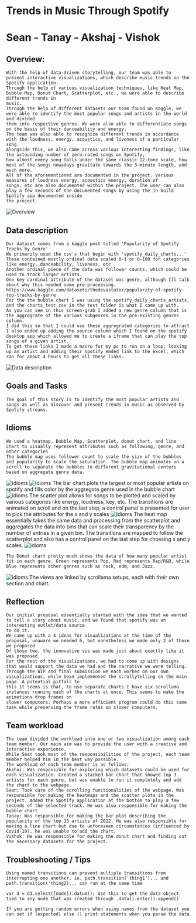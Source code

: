 # Trends in Music Through Spotify
# Sean - Tanay - Akshaj - Vishok

## Overview:
    With the help of data-driven storytelling, our team was able to present interactive visualizations, which describe music trends on the Spotify application.
    Through the help of various visualization techniques, like Heat Map, Bubble Map, Donut Chart, Scatterplot, etc., we were able to describe different trends in 
    music. 
    Through the help of different datasets our team found on Kaggle, we were able to identify the most popular songs and artists in the world and divided
    them into respective genres. We were also able to differentiate songs on the basis of their danceability and energy. 
    The team was also able to recognize different trends in accordance with the loudness, energy, acoustics, and liveness of a particular song.
    Alongside this, we also came across various interesting findings, like the astounding number of zero-rated songs on Spotify, 
    how almost every song falls under the same classic 12-tone scale, how most of the songs nowadays gravitate towards the 3-minute length, and much more.
    All of the aforementioned are documented in the project. Various measures of loudness energy, acoustics energy, duration of 
    songs, etc are also documented within the project. The user can also play a few seconds of the documented songs by using the in-build Spotify app documented inside 
    the project.
    
![Overview](thumbnail.png)

## Data description
    Our dataset comes from a kaggle post titled 'Popularity of Spotify Tracks by Genre'
    We primarily used the csv's that begin with 'spotify_daily_charts...'
    These contained mostly ordinal data scaled 0-1 or 0-100 for categories like energy, danceability, liveness, etc
    Another ordinal piece of the data was follower counts, which could be used to track larger artists.
    One key cardinal attribute of the dataset was genre, although Ill talk about why this needed some pre-processing.
    https://www.kaggle.com/datasets/thedevastator/popularity-of-spotify-top-tracks-by-genre
    For the the bubble chart I was using the spotify_daily_charts_artists, and the charts_test csv in the test folder is what I came up with.
    As you can see in this screen-grab I added a new genre column that is the aggregrate of the various subgenres in the pre-existing genres column.
    I did this so that I could use these aggregrated categories to attract
    I also ended up adding the source column which I found on the spotify desktop app which allowed me to create a iframe that can play the top songs of a given artist.
    To get these links I made a macro for my pc to run on a loop, looking up an artist and adding their spotify emded link to the excel, which ran for about 4 hours to get all these links.
    
![Data description](excel.PNG)
    

## Goals and Tasks
    The goal of this story is to identify the most popular artists and songs as well as discover and present trends in music as observed by Spotify streams.

## Idioms
    We used a heatmap, Bubble Map, Scatterplot, donut chart, and line chart to visually represent attributes such as following, genre, and other categories
    The bubble map uses follower count to scale the size of the bubbles and popularity to scale the saturation. The bubble map animates on a scroll to separate the bubbles to different gravitational centers based on aggregate genre data.
![idioms](bubble.PNG)
![idioms](innovative.PNG)
    The bar chart plots the largest or most popular artists on spotify and fills color by the aggregate genre used in the bubble chart
![idioms](bar.PNG)
    The scatter plot allows for songs to be plotted and scaled by various categories like energy, loudness, key, etc. The transitions are animated on scroll and on the 
    last step, a control panel is presented for user to pick the attributes for the x and y scales
![idioms](scatter.png)
    The heat map essentially takes the same data and processing from the scatterplot and aggregates the data into bins that can scale their transparency by the number 
    of entries in a given bin. The transitions are mapped to follow the scatterplot and also has a control panel on the last step for chossing x and y scales.
![idioms](https://user-images.githubusercontent.com/79304406/204470945-bf0a57fa-0545-4056-96a5-3b6e33ae98d4.png)
    
    The Donut chart pretty much shows the data of how many popular artist fit in each genre. Green represents Pop, Red represents Rap/R&B, while Blue represents other genres such as rock, edm, and Jazz.
![idioms](heat.PNG)
    The views are linked by scrollama setups, each with their own section and chart.
    

## Reflection
    Our initial proposal essentially started with the idea that we wanted to tell a story about music, and we found that spotify was an interesting outlet/data source 
    to do it.
    We came up with a 4 ideas for visualizations at the time of the proposal, unaware we needed 6, but nonetheless we made only 2 of those we proposed 
    Of those two, the innovative vis was made just about exactly like it was proposed.
    For the rest of the visualizations, we had to come up with designs that would support the data we had and the narrative we were telling.
    Through the WIP and final submission we each worked on our own visualizations, while Sean implemented the scrollytelling on the main page. A potential pitfall to 
    this it seems is that, to use separate charts I have six scrollama instances running each of the charts at once. This seems to make the animations drop frames on 
    slower computers. Perhaps a more efficient program could do this same task while preserving the frame rates on slower computers. 
    

## Team workload
    The team divided the workload into one or two visualization among each team member. Our main aim was to provide the user with a creative and interactive experience. 
    While Sean took most of the responsibilities of the project, each team member helped him in the best way possible. 
    The workload of each team member is as follows:
    Akshaj: Was responsible for exploring which datasets could be used for each visualization. Created a stacked bar chart that showed top 3 artists for each genre, but was unable to run it completely and add the chart to the webpage. 
    Sean: Took care of the scrolling functionalities of the webpage. Was responsible for making the heatmaps and the scatter plots in the project. Added the Spotify application at the bottom to play a few seconds of the selected track. He was also responsible for making the bubble chart.
    Tanay: Was responsible for making the bar plot describing the popularity of the top 15 artists of 2022. He was also responsible for making a line chart but due to unforeseen circumstances (influenced by Covid-19), he was unable to add the chart. 
    Vishok: He was responsible for making the donut chart and finding out the necessary datasets for the project.



## Troubleshooting / Tips
    Using named transitions can prevent multiple transitions from interrupting one another, ie. path.transition('thing1')... and path.transition('thing2)... can run at the same time

    var d = d3.select([node]).datum(); Use this to get the data object tied to any node that was created through .data().enter().append()

    If you are getting random errors when using names from the dataset you can set if (expected) else () print statements when you parse the data
